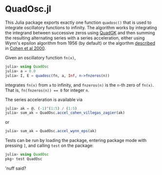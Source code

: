 # QuadOsc.jl

This Julia package exports exactly one function `quadosc()` that is used to
integrate oscillatory functions to infinity. The algorithm works by integrating
the integrand between successive zeros using [QuadGK][1] and then summing the
resulting alternating series with a series acceleration, either using Wynn's
epsilon algorithm from 1956 (by default) or the algorthm [described][2] in
[Cohen et al 2000][3].

Given an oscillatory function `fn(x)`,
```julia
julia> using QuadOsc
julia> a = 0.0
julia> I, E = quadosc(fn, a, Inf, n->fnzeros(n))
```
integrates `fn(x)` from `a` to infinity, and `fnzeros(n)` is the `n`-th zero of
`fn(x)`. That is, `fn(fnzeros(n)) == 0` for integer `n`.

The series acceleration is available via
```julia
julia> ak = @. (-1)^(1:5) / (1:5)
julia> sum_ak = QuadOsc.accel_cohen_villegas_zagier(ak)
```
or
```julia
julia> sum_ak = QuadOsc.accel_wynn_eps(ak)
```

Tests can be run by loading the package, entering package mode with pressing
`]`, and calling `test` on the package:
```julia
julia> using QuadOsc
pkg> test QuadOsc
```
'nuff said?


[1]: https://github.com/JuliaMath/QuadGK.jl
[2]: https://people.mpim-bonn.mpg.de/zagier/files/exp-math-9/fulltext.pdf
[3]: https://doi.org/10.1080/10586458.2000.10504632
